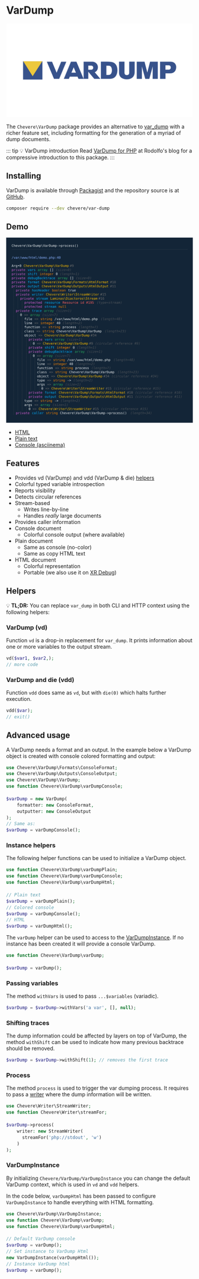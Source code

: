 # VarDump

![VarDump](../src/packages/var-dump/var-dump-logo.svg)

The `Chevere\VarDump` package provides an alternative to [var_dump](https://www.php.net/var-dump) with a richer feature set, including formatting for the generation of a myriad of dump documents.

::: tip 💡 VarDump introduction
 Read [VarDump for PHP](https://rodolfoberrios.com/2022/05/24/var-dump/) at Rodolfo's blog for a compressive introduction to this package.
:::

## Installing

VarDump is available through [Packagist](https://packagist.org/packages/chevere/var-dump) and the repository source is at [GitHub](https://github.com/chevere/var-dump).

```sh
composer require --dev chevere/var-dump
```

## Demo

![HTML demo](../src/packages/var-dump/demo.svg)

* [HTML](https://chevere.github.io/var-dump/demo/output/html.html)
* [Plain text](https://chevere.github.io/var-dump/demo/output/plain.txt)
* [Console (asciinema)](https://asciinema.org/a/496889)

## Features

* Provides vd (VarDump) and vdd (VarDump & die) [helpers](#helpers)
* Colorful typed variable introspection
* Reports visibility
* Detects circular references
* Stream-based
  * Writes line-by-line
  * Handles _really_ large documents
* Provides caller information
* Console document
  * Colorful console output (where available)
* Plain document
  * Same as console (no-color)
  * Same as copy HTML text
* HTML document
  * Colorful representation
  * Portable (we also use it on [XR Debug](xr.md))

## Helpers

💡 **TL;DR:** You can replace `var_dump` in both CLI and HTTP context using the following helpers:

### VarDump (vd)

Function `vd` is a drop-in replacement for `var_dump`. It prints information about one or more variables to the output stream.

```php
vd($var1, $var2,);
// more code
```

### VarDump and die (vdd)

Function `vdd` does same as `vd`, but with `die(0)` which halts further execution.

```php
vdd($var);
// exit()
```

## Advanced usage

A VarDump needs a format and an output. In the example below a VarDump object is created with console colored formatting and output:

```php
use Chevere\VarDump\Formats\ConsoleFormat;
use Chevere\VarDump\Outputs\ConsoleOutput;
use Chevere\VarDump\VarDump;
use function Chevere\VarDump\varDumpConsole;

$varDump = new VarDump(
    formatter: new ConsoleFormat,
    outputter: new ConsoleOutput
);
// Same as:
$varDump = varDumpConsole();
```

### Instance helpers

The following helper functions can be used to initialize a VarDump object.

```php
use function Chevere\VarDump\varDumpPlain;
use function Chevere\VarDump\varDumpConsole;
use function Chevere\VarDump\varDumpHtml;

// Plain text
$varDump = varDumpPlain();
// Colored console
$varDump = varDumpConsole();
// HTML
$varDump = varDumpHtml();
```

The `varDump` helper can be used to access to the [VarDumpInstance](#vardumpinstance). If no instance has been created it will provide a console VarDump.

```php
use function Chevere\VarDump\varDump;

$varDump = varDump();
```

### Passing variables

The method `withVars` is used to pass `...$variables` (variadic).

```php
$varDump = $varDump->withVars('a var', [], null);
```

### Shifting traces

The dump information could be affected by layers on top of VarDump, the method `withShift` can be used to indicate how many previous backtrace should be removed.

```php
$varDump = $varDump->withShift(1); // removes the first trace
```

### Process

The method `process` is used to trigger the var dumping process. It requires to pass a [writer](../library/writer.md) where the dump information will be written.

```php
use Chevere\Writer\StreamWriter;
use function Chevere\Writer\streamFor;

$varDump->process(
    writer: new StreamWriter(
      streamFor('php://stdout', 'w')
    )
);
```

### VarDumpInstance

By initializing `Chevere/VarDump/VarDumpInstance` you can change the default VarDump context, which is used in `vd` and `vdd` helpers.

In the code below, `varDumpHtml` has been passed to configure `VarDumpInstance` to handle everything with HTML formatting.

```php
use Chevere\VarDump\VarDumpInstance;
use function Chevere\VarDump\varDump;
use function Chevere\VarDump\varDumpHtml;

// Default VarDump console
$varDump = varDump();
// Set instance to VarDump Html
new VarDumpInstance(varDumpHtml());
// Instance VarDump html
$varDump = varDump();
```

